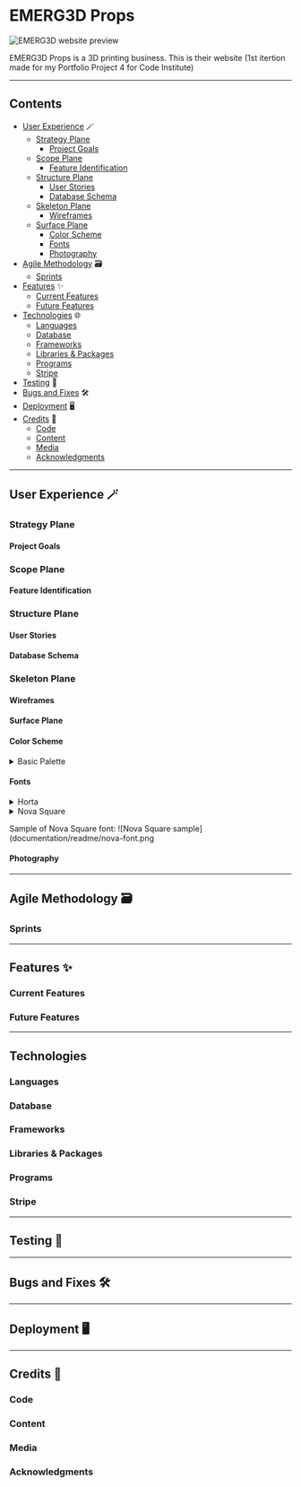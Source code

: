 # EMERG3D Props

![EMERG3D website preview](documentation/readme/am-i-responsive.png)

EMERG3D Props is a 3D printing business. This is their website (1st itertion made for my Portfolio Project 4 for Code Institute)

---

## Contents

* [User Experience](#user-experience) 🪄
  * [Strategy Plane](#strategy-plane)
    * [Project Goals](#project-goals)
  * [Scope Plane](#scope-plane)
    * [Feature Identification](#feature-identification)
  * [Structure Plane](#structure-plane)
    * [User Stories](#user-stories)
    * [Database Schema](#database-schema)
  * [Skeleton Plane](#skeleton-plane)
    * [Wireframes](#wireframes)
  * [Surface Plane](#surface-plane)
    * [Color Scheme](#color-scheme)
    * [Fonts](#fonts)
    * [Photography](#photography)
* [Agile Methodology](#agile-methodology) 🗃️
  * [Sprints](#sprints)
* [Features](#features) ✨
  * [Current Features](#current-features)
  * [Future Features](#future-features)
* [Technologies](#technologies) 🌐
  * [Languages](#languages)
  * [Database](#database)
  * [Frameworks](#frameworks)
  * [Libraries & Packages](#libraries--packages)
  * [Programs](#programs)
  * [Stripe](#stripe)
* [Testing](#testing) 📝
* [Bugs and Fixes](#bugs-and-fixes) 🛠️
* [Deployment](#deployment) 🖥️
* [Credits](#credits) 💐
  * [Code](#code)
  * [Content](#content)
  * [Media](#media)
  * [Acknowledgments](#acknowledgments)

---

## User Experience 🪄

### Strategy Plane

#### Project Goals

### Scope Plane

#### Feature Identification

### Structure Plane

#### User Stories

#### Database Schema

### Skeleton Plane

#### Wireframes

#### Surface Plane

#### Color Scheme
<details>
<summary>Basic Palette</summary>
Hexadecimal codes that correspond to the company's logo were provided by the client. It was decided 'off-white' would replace the standard white color for text as it creates less of a glare while still maintaining sufficient contrast for accessibility.

![logo-colors](documentation/readme/logo-colors.png)

The colors were then imported into the base.css page and assigned as root colors for ease of use (and all elements using the tags can be instantly amended site-wide in future if the logo changes).

![root-colors](documentation/readme/color-palette.png)
</details>

#### Fonts

<details>
<summary>Horta</summary>

The headline font 'Horta' is used in the company logo and has an open font license.

> "Inspired by the title cards of the original Star Trek television series—even supports Klingon!"
>> Source: [FontLibrary.org](https://fontlibrary.org/en/font/horta)

Sample of Horta font:
![Horta sample](documentation/readme/horta-sample.png)

</details>

<details>
<summary>Nova Square</summary>

The body font 'Nova Square' was chosen for its striking simplicity. It was created by the famous stonemason [Wojciech Kalinowski](http://www.identifont.com/show?3DQU)

> "In 1995 he began to design his own typefaces for carving in stone, like Medieval Sharp, Gothica, and Modern Antiqua. In second half of the 2000's he became interested in digital typefaces, and began to digitise his old typefaces and design new ones. He is a contributor to the Open Font Library."
</details>

Sample of Nova Square font:
![Nova Square sample](documentation/readme/nova-font.png

#### Photography

---

## Agile Methodology 🗃️

### Sprints

---

## Features ✨

### Current Features

### Future Features

---

## Technologies

### Languages

### Database

### Frameworks

### Libraries & Packages

### Programs

### Stripe

---

## Testing 📝

---

## Bugs and Fixes 🛠️

---

## Deployment 🖥️

---

## Credits 💐

### Code

### Content

### Media

### Acknowledgments
